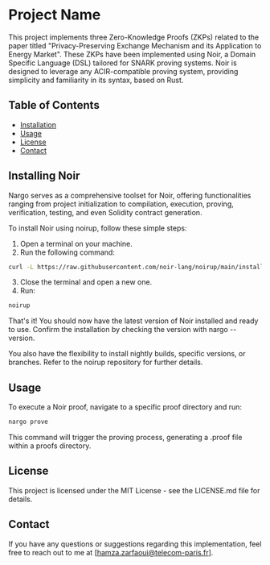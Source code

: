 # Project Name

This project implements three Zero-Knowledge Proofs (ZKPs) related to the paper titled "Privacy-Preserving Exchange Mechanism and its Application to Energy Market". These ZKPs have been implemented using Noir, a Domain Specific Language (DSL) tailored for SNARK proving systems. Noir is designed to leverage any ACIR-compatible proving system, providing simplicity and familiarity in its syntax, based on Rust.

## Table of Contents
- [Installation](#installation)
- [Usage](#usage)
- [License](#license)
- [Contact](#contact)

## Installing Noir

Nargo serves as a comprehensive toolset for Noir, offering functionalities ranging from project initialization to compilation, execution, proving, verification, testing, and even Solidity contract generation.

To install Noir using noirup, follow these simple steps:

1. Open a terminal on your machine.
2. Run the following command:

```bash
curl -L https://raw.githubusercontent.com/noir-lang/noirup/main/install | bash
```

3. Close the terminal and open a new one.
4. Run:

```bash
noirup
```

That's it! You should now have the latest version of Noir installed and ready to use. Confirm the installation by checking the version with nargo --version.

You also have the flexibility to install nightly builds, specific versions, or branches. Refer to the noirup repository for further details.

## Usage

To execute a Noir proof, navigate to a specific proof directory and run:

```bash
nargo prove
```

This command will trigger the proving process, generating a .proof file within a proofs directory.

## License

This project is licensed under the MIT License - see the LICENSE.md file for details.

## Contact

If you have any questions or suggestions regarding this implementation, feel free to reach out to me at [hamza.zarfaoui@telecom-paris.fr].
